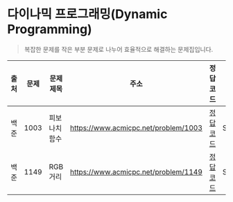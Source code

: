 # 다이나믹 프로그래밍(Dynamic Programming)

> 복잡한 문제를 작은 부분 문제로 나누어 효율적으로 해결하는 문제집입니다.

| 출처 | 문제 | 문제 제목     | 주소                                 | 정답 코드                   | 난이도   | 정답 여부 |
| ---- | ---- | ------------- | ------------------------------------ | --------------------------- | -------- | --------- |
| 백준 | 1003 | 피보나치 함수 | https://www.acmicpc.net/problem/1003 | [정답 코드](./0x10/1003.js) | Silver.3 | ✅        |
| 백준 | 1149 | RGB거리       | https://www.acmicpc.net/problem/1149 | [정답 코드](./0x10/1149.js) | Silver.1 | ✅        |
